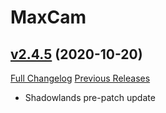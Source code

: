 # MaxCam

## [v2.4.5](https://github.com/ketho-wow/MaxCam/tree/v2.4.5) (2020-10-20)
[Full Changelog](https://github.com/ketho-wow/MaxCam/compare/v2.4.4...v2.4.5) [Previous Releases](https://github.com/ketho-wow/MaxCam/releases)

- Shadowlands pre-patch update  
